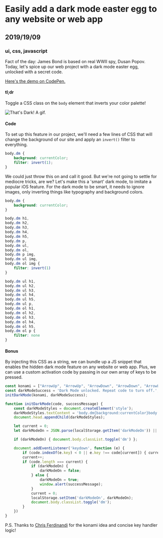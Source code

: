 # Easily add a dark mode easter egg to any website or web app
## 2019/19/09
### ui, css, javascript

Fact of the day: James Bond is based on real WWII spy, Dusan Popov. Today, let's spice up our web project with a dark mode easter egg, unlocked with a secret code.

[Here's the demo on CodePen.](https://codepen.io/bradeneast/pen/vYBrvbK)

#### tl;dr
Toggle a CSS class on the `body` element that inverts your color palette!

![That's Dark! A gif.](/_images/blog/thats-dark.gif)

#### Code
To set up this feature in our project, we'll need a few lines of CSS that will change the background of our site and apply an `invert()` filter to everything.



```css
body.dm {
    background: currentColor;
    filter: invert(1);
}
```

We could just throw this on and call it good. But we're not going to settle for mediocre tricks, are we? Let's make this a 'smart' dark mode, to imitate a popular iOS feature. For the dark mode to be smart, it needs to ignore images, only inverting things like typography and background colors.

```css
body.dm {
    background: currentColor;
}

body.dm h1,
body.dm h2,
body.dm h3,
body.dm h4,
body.dm h5,
body.dm p,
body.dm ul,
body.dm ol,
body.dm p img,
body.dm ul img,
body.dm ol img {
    filter: invert(1)
}

body.dm ul h1,
body.dm ul h2,
body.dm ul h3,
body.dm ul h4,
body.dm ul h5,
body.dm ul p,
body.dm ol h1,
body.dm ol h2,
body.dm ol h3,
body.dm ol h4,
body.dm ol h5,
body.dm ol p {
    filter: none
}
```

#### Bonus
By injecting this CSS as a string, we can bundle up a JS snippet that enables the hidden dark mode feature on any website or web app. Plus, we can use a custom activation code by passing in our own array of keys to be pressed.

```javascript
const konami = ["ArrowUp", "ArrowUp", "ArrowDown", "ArrowDown", "ArrowLeft", "ArrowRight", "ArrowLeft", "ArrowRight", "b", "a"];
const darkModeSuccess = 'Dark Mode unlocked. Repeat code to turn off.';
initDarkMode(konami, darkModeSuccess);

function initDarkMode(code, successMessage) {
    const darkModeStyles = document.createElement('style');
    darkModeStyles.textContent = 'body.dm{background:currentColor}body.dm h1,body.dm h2,body.dm h3,body.dm h4,body.dm h5,body.dm p,body.dm ul,body.dm ol,body.dm p img,body.dm ul img,body.dm ol img{filter:invert(1)}body.dm ul h1,body.dm ul h2,body.dm ul h3,body.dm ul h4,body.dm ul h5,body.dm ul p,body.dm ol h1,body.dm ol h2,body.dm ol h3,body.dm ol h4,body.dm ol h5,body.dm ol p{filter:none}';
    document.head.appendChild(darkModeStyles);

    let current = 0;
    let darkModeOn = JSON.parse(localStorage.getItem('darkModeOn')) || false;

    if (darkModeOn) { document.body.classList.toggle('dm') };

    document.addEventListener('keydown', function (e) {
        if (code.indexOf(e.key) < 0 || e.key !== code[current]) { current = 0; return; }
        current++;
        if (code.length === current) {
            if (darkModeOn) {
                darkModeOn = false;
            } else {
                darkModeOn = true;
                window.alert(successMessage);
            }
            current = 0;
            localStorage.setItem('darkModeOn', darkModeOn);
            document.body.classList.toggle('dm');
        }
    })
}
```

P.S. Thanks to [Chris Ferdinandi](https://gomakethings.com) for the konami idea and concise key handler logic!